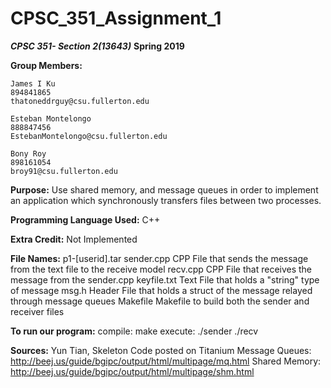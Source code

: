 # CPSC_351_Assignment_1

**_CPSC 351- Section 2(13643)_**
**Spring 2019**


**Group Members:**

	James I Ku
	894841865
	thatoneddrguy@csu.fullerton.edu
    
	Esteban Montelongo
	888847456
	EstebanMontelongo@csu.fullerton.edu
	
	Bony Roy
	898161054
	broy91@csu.fullerton.edu
      
**Purpose:**
Use shared memory, and message queues in order to implement an application which synchronously transfers files between two processes.


**Programming Language Used:**
		 C++

**Extra Credit:**
		 Not Implemented

**File Names:**
              p1-[userid].tar
              sender.cpp
                    CPP File that sends the message from the text file to the receive model
              recv.cpp
                    CPP File that receives the message from the sender.cpp
              keyfile.txt
	            Text File that holds a "string" type of message
              msg.h
	            Header File that holds a struct of the message relayed through message queues
              Makefile
                    Makefile to build both the sender and receiver files

**To run our program:**
	compile: make
	execute: ./sender <FILE NAME>
		 ./recv



**Sources:** Yun Tian, Skeleton Code posted on Titanium
		     Message Queues: http://beej.us/guide/bgipc/output/html/multipage/mq.html
		     Shared Memory: http://beej.us/guide/bgipc/output/html/multipage/shm.html
